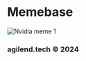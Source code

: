 # Memebase

![Nvidia meme 1](https://imagedelivery.net/X_BN-JDDL4T5Dab7aNGUKA/306255bc-a4fd-44b5-6ca4-aee828f4d200/public)

### agilend.tech © 2024
